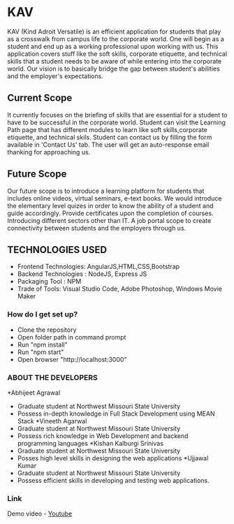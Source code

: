 # KAV

  KAV (Kind Adroit Versatile) is an efficient application for students that play as a crosswalk from campus life to the corporate world.
One will begin as a student and end up as a working professional upon working with us. This application covers stuff like the soft skills, corporate etiquette, and technical skills that a student needs to be aware of while entering into the corporate world. Our vision is to basically bridge the gap between student's abilities and the employer's expectations.

## Current Scope
  It currently focuses on the briefing of skills that are essential for a student to have to be successful in the corporate world. Student can visit the Learning Path page that has different modules to learn like soft skills,corporate etiquette, and technical skils. Student can contact us by filling the form available in 'Contact Us' tab. The user will get an auto-response email thanking for approaching us. 

## Future Scope
  Our future scope is to introduce a learning platform for students that includes online videos, virtual seminars, e-text books. We would introduce the elementary level quizes in order to know the ability of a student and guide accordingly. Provide certificates upon the completion of courses. Introducing different sectors other than IT. A job portal scope to create connectivity between students and the employers through us. 

## TECHNOLOGIES USED

* Frontend Technologies: AngularJS,HTML,CSS,Bootstrap
* Backend Technologies : NodeJS, Express JS
* Packaging Tool : NPM
* Trade of Tools: Visual Studio Code, Adobe Photoshop, Windows Movie Maker

### How do I get set up?

* Clone the repository
* Open folder path in command prompt
* Run "npm install"
* Run "npm start"
* Open browser "http://localhost:3000"


### ABOUT THE DEVELOPERS
*Abhijeet Agrawal
 - Graduate student at Northwest Missouri State University
 - Possess in-depth knowledge in Full Stack Development using MEAN Stack
*Vineeth Agarwal
 - Graduate student at Northwest Missouri State University
 - Possess rich knowledge in Web Development and backend programming languages
*Kishan Kalburgi Srinivas
 - Graduate student at Northwest Missouri State University
 - Posses high level skills in designing the web applications
*Ujjawal Kumar
 - Graduate student at Northwest Missouri State University
 - Possess efficient skills in developing and testing web applications.


### Link

Demo video - 
[Youtube](https://youtu.be/aduwcr88AJM)
 
